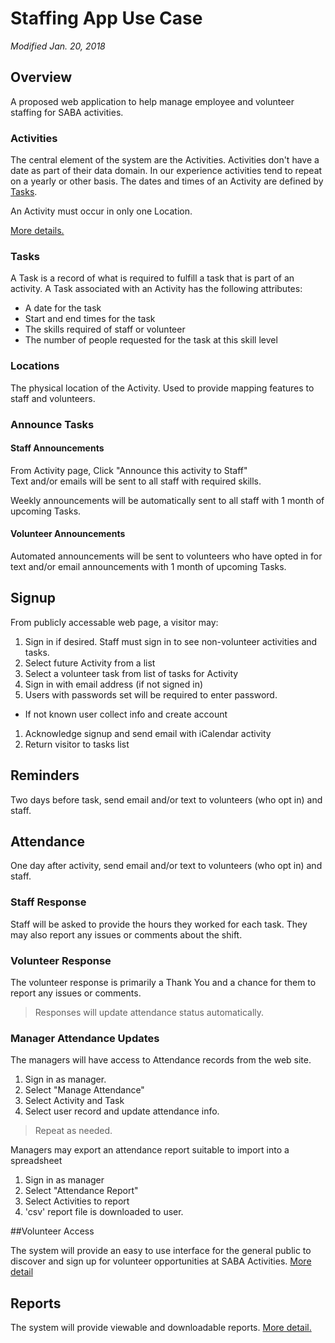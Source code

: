 # Staffing App Use Case

_Modified Jan. 20, 2018_

## Overview

A proposed web application to help manage employee and volunteer staffing for SABA activities.

### Activities

The central element of the system are the Activities. Activities don't have a date as part of their
data domain. In our experience activities tend to repeat on a yearly or other basis. The dates and times of an Activity 
are defined by [Tasks](/docs/tasks.md).

An Activity must occur in only one Location.

[More details.](/docs/activities.md)

### Tasks

A Task is a record of what is required to fulfill a task that is part of an activity. A Task associated with an Activity
has the following attributes:

* A date for the task
* Start and end times for the task
* The skills required of staff or volunteer
* The number of people requested for the task at this skill level

### Locations

The physical location of the Activity. Used to provide mapping features to staff and volunteers.


### Announce Tasks

#### Staff Announcements

From Activity page, Click "Announce this activity to Staff"  
Text and/or emails will be sent to all staff with required skills.  

Weekly announcements will be automatically sent to all staff with 1 month of upcoming Tasks.

#### Volunteer Announcements

Automated announcements will be sent to volunteers who have opted in for text and/or email announcements 
with 1 month of upcoming Tasks.

## Signup

 From publicly accessable web page, a visitor may:

1. Sign in if desired. Staff must sign in to see non-volunteer activities and tasks.  
1. Select future Activity from a list 
1. Select a volunteer task from list of tasks for Activity
1. Sign in with email address (if not signed in)  
1. Users with passwords set will be required to enter password.
  *  If not known user collect info and create account
1. Acknowledge signup and send email with iCalendar activity
1. Return visitor to tasks list

## Reminders

Two days before task, send email and/or text to volunteers (who opt in) and staff.

## Attendance

One day after activity, send email and/or text to volunteers (who opt in) and staff.

### Staff Response
Staff will be asked to provide the hours they worked for each task. They may also report any issues or
comments about the shift.

### Volunteer Response
The volunteer response is primarily a Thank You and a chance for them to report any issues or comments.

> Responses will update attendance status automatically. 

### Manager Attendance Updates

The managers will have access to Attendance records from the web site.

1. Sign in as manager.
1. Select "Manage Attendance"
1. Select Activity and Task
1. Select user record and update attendance info.

> Repeat as needed.

Managers may export an attendance report suitable to import into a spreadsheet

1. Sign in as manager
1. Select "Attendance Report"
1. Select Activities to report
1. 'csv' report file is downloaded to user.

##Volunteer Access

The system will provide an easy to use interface for the general public to discover and sign up for volunteer
opportunities at SABA Activities. [More detail](/docs/volunteers.md)

## Reports

The system will provide viewable and downloadable reports. [More detail.](/docs/reports.md)